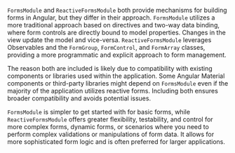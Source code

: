 `FormsModule` and `ReactiveFormsModule` both provide mechanisms for building forms in Angular, but they differ in their approach. `FormsModule` utilizes a more traditional approach based on directives and two-way data binding, where form controls are directly bound to model properties. Changes in the view update the model and vice-versa. `ReactiveFormsModule` leverages Observables and the `FormGroup`, `FormControl`, and `FormArray` classes, providing a more programmatic and explicit approach to form management.

The reason both are included is likely due to compatibility with existing components or libraries used within the application. Some Angular Material components or third-party libraries might depend on `FormsModule` even if the majority of the application utilizes reactive forms. Including both ensures broader compatibility and avoids potential issues.

`FormsModule` is simpler to get started with for basic forms, while `ReactiveFormsModule` offers greater flexibility, testability, and control for more complex forms, dynamic forms, or scenarios where you need to perform complex validations or manipulations of form data.  It allows for more sophisticated form logic and is often preferred for larger applications.